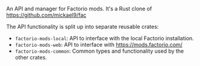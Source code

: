An API and manager for Factorio mods. It's a Rust clone of https://github.com/mickael9/fac

The API functionality is split up into separate reusable crates:

- `factorio-mods-local`: API to interface with the local Factorio installation.
- `factorio-mods-web`: API to interface with https://mods.factorio.com/
- `factorio-mods-common`: Common types and functionality used by the other crates.
